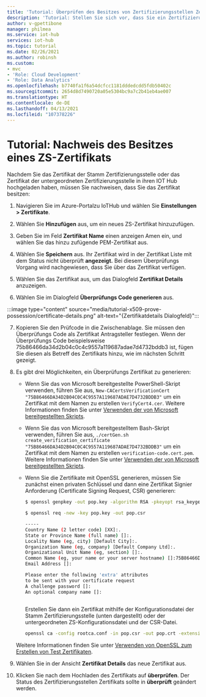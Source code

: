 ```yaml
---
title: 'Tutorial: Überprüfen des Besitzes von Zertifizierungsstellen Zertifikaten in Azure IOT Hub | Microsoft-Dokumentation'
description: 'Tutorial: Stellen Sie sich vor, dass Sie ein Zertifizierungsstellen Zertifikat für Azure IOT Hub'
author: v-gpettibone
manager: philmea
ms.service: iot-hub
services: iot-hub
ms.topic: tutorial
ms.date: 02/26/2021
ms.author: robinsh
ms.custom:
- mvc
- 'Role: Cloud Development'
- 'Role: Data Analytics'
ms.openlocfilehash: b7740fa1f6a54dcfcc1181dddedcdd5fdb50402c
ms.sourcegitcommit: 2654d8d7490720a05e5304bc9a7c2b41eb4ae007
ms.translationtype: HT
ms.contentlocale: de-DE
ms.lasthandoff: 04/13/2021
ms.locfileid: "107378226"
---
```

# <a name="tutorial-proving-possession-of-a-ca-certificate"></a>Tutorial: Nachweis des Besitzes eines ZS-Zertifikats

Nachdem Sie das Zertifikat der Stamm Zertifizierungsstelle oder das Zertifikat der untergeordneten Zertifizierungsstelle in ihren IOT Hub hochgeladen haben, müssen Sie nachweisen, dass Sie das Zertifikat besitzen:

1. Navigieren Sie im Azure-Portalzu IoTHub und wählen Sie **Einstellungen > Zertifikate**.

2. Wählen Sie **Hinzufügen** aus, um ein neues ZS-Zertifikat hinzuzufügen.

3. Geben Sie im Feld **Zertifikat Name** einen anzeigen Amen ein, und wählen Sie das hinzu zufügende PEM-Zertifikat aus.

4. Wählen Sie **Speichern** aus. Ihr Zertifikat wird in der Zertifikat Liste mit dem Status nicht überprüft **angezeigt.** Bei diesem Überprüfungs Vorgang wird nachgewiesen, dass Sie über das Zertifikat verfügen.

5. Wählen Sie das Zertifikat aus, um das Dialogfeld **Zertifikat Details** anzuzeigen.

6. Wählen Sie im Dialogfeld **Überprüfungs Code generieren** aus.

  :::image type="content" source="media/tutorial-x509-prove-possession/certificate-details.png" alt-text="{Zertifikatdetails Dialogfeld}":::

7. Kopieren Sie den Prüfcode in die Zwischenablage. Sie müssen den Überprüfungs Code als Zertifikat Antragsteller festlegen. Wenn der Überprüfungs Code beispielsweise 75b86466da34d2b04c0c4c9557a119687adae7d4732bddb3 ist, fügen Sie diesen als Betreff des Zertifikats hinzu, wie im nächsten Schritt gezeigt.

8. Es gibt drei Möglichkeiten, ein Überprüfungs Zertifikat zu generieren:

    * Wenn Sie das von Microsoft bereitgestellte PowerShell-Skript verwenden, führen Sie aus, `New-CACertsVerificationCert "75B86466DA34D2B04C0C4C9557A119687ADAE7D4732BDDB3"` um ein Zertifikat mit dem Namen zu erstellen `VerifyCert4.cer`. Weitere Informationen finden Sie unter [Verwenden der von Microsoft bereitgestellten Skripts](tutorial-x509-scripts.md).

    * Wenn Sie das von Microsoft bereitgestelltem Bash-Skript verwenden, führen Sie aus, `./certGen.sh create_verification_certificate "75B86466DA34D2B04C0C4C9557A119687ADAE7D4732BDDB3"` um ein Zertifikat mit dem Namen zu erstellen `verification-code.cert.pem`. Weitere Informationen finden Sie unter [Verwenden der von Microsoft bereitgestellten Skripts](tutorial-x509-scripts.md).

    * Wenn Sie die Zertifikate mit OpenSSL generieren, müssen Sie zunächst einen privaten Schlüssel und dann eine Zertifikat Signier Anforderung (Certificate Signing Request, CSR) generieren:

      ```bash
      $ openssl genpkey -out pop.key -algorithm RSA -pkeyopt rsa_keygen_bits:2048

      $ openssl req -new -key pop.key -out pop.csr

      -----
      Country Name (2 letter code) [XX]:.
      State or Province Name (full name) []:.
      Locality Name (eg, city) [Default City]:.
      Organization Name (eg, company) [Default Company Ltd]:.
      Organizational Unit Name (eg, section) []:.
      Common Name (eg, your name or your server hostname) []:75B86466DA34D2B04C0C4C9557A119687ADAE7D4732BDDB3
      Email Address []:

      Please enter the following 'extra' attributes
      to be sent with your certificate request
      A challenge password []:
      An optional company name []:
 
      ```

      Erstellen Sie dann ein Zertifikat mithilfe der Konfigurationsdatei der Stamm Zertifizierungsstelle (unten dargestellt) oder der untergeordneten ZS-Konfigurationsdatei und der CSR-Datei.

      ```bash
      openssl ca -config rootca.conf -in pop.csr -out pop.crt -extensions client_ext

      ```

    Weitere Informationen finden Sie unter [Verwenden von OpenSSL zum Erstellen von Test Zertifikaten](tutorial-x509-openssl.md).

10. Wählen Sie in der Ansicht **Zertifikat Details** das neue Zertifikat aus.

11. Klicken Sie nach dem Hochladen des Zertifikats auf **überprüfen**. Der Status des Zertifizierungsstellen Zertifikats sollte in **überprüft** geändert werden.
